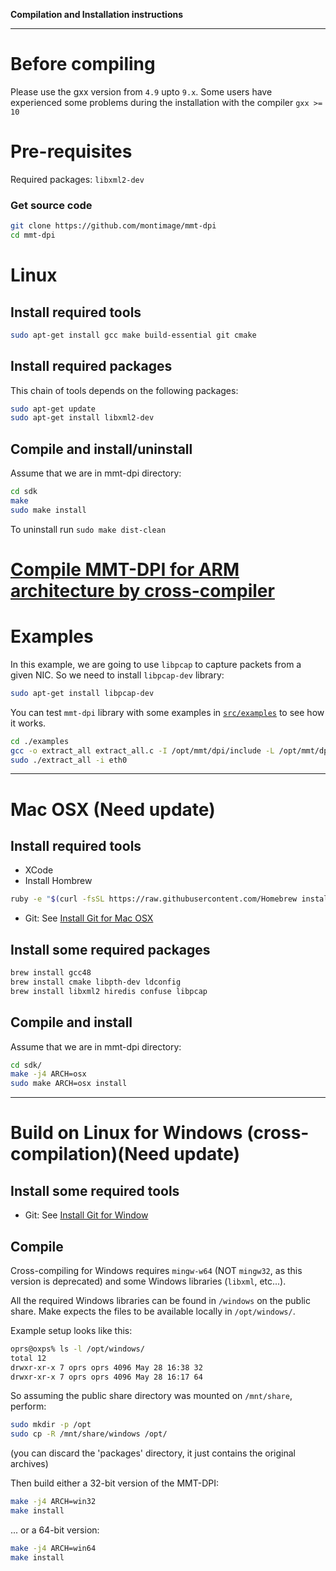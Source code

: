 **Compilation and Installation instructions**

------------------

# Before compiling
Please use the gxx version from `4.9` upto `9.x`. Some users have experienced some problems during the installation with the compiler `gxx >= 10`

# Pre-requisites

Required packages: `libxml2-dev`

### Get source code
```bash
git clone https://github.com/montimage/mmt-dpi
cd mmt-dpi
```
 
# Linux 

## Install required tools

```bash
sudo apt-get install gcc make build-essential git cmake 
```

## Install required packages

This chain of tools depends on the following packages:
```bash
sudo apt-get update
sudo apt-get install libxml2-dev
```

## Compile and install/uninstall

Assume that we are in mmt-dpi directory:
```sh
cd sdk
make
sudo make install
```

To uninstall run `sudo make dist-clean`

# [Compile MMT-DPI for ARM architecture by cross-compiler](./Compiling-mmt-sdk-for-ARM-architecture-by-cross-compiler.md)

# Examples

In this example, we are going to use `libpcap` to capture packets from a given NIC. So we need to install `libpcap-dev` library:

```bash
sudo apt-get install libpcap-dev
```

You can test `mmt-dpi` library with some examples in [`src/examples`](../src/examples) to see how it works.

```sh
cd ./examples
gcc -o extract_all extract_all.c -I /opt/mmt/dpi/include -L /opt/mmt/dpi/lib -lmmt_core -ldl -lpcap
sudo ./extract_all -i eth0
```

---------------------------------

# Mac OSX **(Need update)**

## Install required tools

* XCode
* Install Hombrew
```bash
ruby -e "$(curl -fsSL https://raw.githubusercontent.com/Homebrew install/master/install)"
``` 
* Git: See [Install Git for Mac OSX](http://git-scm.com/download/mac)

## Install some required packages
```bash
brew install gcc48
brew install cmake libpth-dev ldconfig 
brew install libxml2 hiredis confuse libpcap
```    

## Compile and install

Assume that we are in mmt-dpi directory:
```sh
cd sdk/
make -j4 ARCH=osx
sudo make ARCH=osx install
```

---------------------------------
# Build on Linux for Windows (cross-compilation)**(Need update)**

## Install some required tools
* Git: See [Install Git for Window](http://git-scm.com/download/win)

## Compile
Cross-compiling for Windows requires `mingw-w64` (NOT `mingw32`, as this version is deprecated)
and some Windows libraries (`libxml`, etc...).

All the required Windows libraries can be found in `/windows` on the public share.
Make expects the files to be available locally in `/opt/windows/`.

Example setup looks like this:
```sh
oprs@oxps% ls -l /opt/windows/
total 12
drwxr-xr-x 7 oprs oprs 4096 May 28 16:38 32
drwxr-xr-x 7 oprs oprs 4096 May 28 16:17 64
```
So assuming the public share directory was mounted on `/mnt/share`, perform:
```sh
sudo mkdir -p /opt
sudo cp -R /mnt/share/windows /opt/
```
(you can discard the 'packages' directory, it just contains the original archives)

Then build either a 32-bit version of the MMT-DPI:
```sh
make -j4 ARCH=win32
make install  
```
... or a 64-bit version:
```sh
make -j4 ARCH=win64
make install  
```

